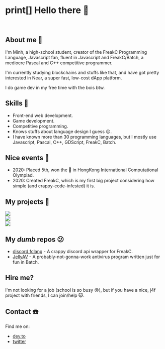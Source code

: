 # print[] Hello there 👋

<br/>

## About me 📓
I'm Minh, a high-school student, creator of the FreakC Programming Language, Javascript fan, fluent in Javascript and FreakC/Batch, a mediocre Pascal and C++ competitive programmer.

I'm currently studying blockchains and stuffs like that, and have got pretty interested in Near, a super fast, low-cost dApp platform. 

I do game dev in my free time with the bois btw.

## Skills 💪
* Front-end web development.
* Game development.
* Competitive programming.
* Knows stuffs about language design I guess 😕.
* I have known more than 30 programming languages, but I mostly use Javascript, Pascal, C++, GDScript, FreakC, Batch.

## Nice events 📆
* 2020: Placed 5th, won the 🥈 in HongKong International Computational Olympiad.
* 2020: Created FreakC, which is my first big project considering how simple (and crappy-code-infested) it is.

## My projects 🤩
<a href="https://github.com/FreakC-Foundation/FreakC"><img src="https://github-readme-stats.vercel.app/api/pin/?username=FreakC-Foundation&repo=freakc"/></a>
<br/>
<a href="https://github.com/cassidylang/cassidy"><img src="https://github-readme-stats.vercel.app/api/pin/?username=cassidylang&repo=cassidy"/></a>
<br/>
<a href="https://github.com/nguyenphuminh/HelloWorld"><img src="https://github-readme-stats.vercel.app/api/pin/?username=nguyenphuminh&repo=HelloWorld"/></a>

## My *dumb* repos 😕
* [discord.fclang](https://github.com/FreakC-Foundation/discord.fclang) - A crappy discord api wrapper for FreakC.
* [JellyAV](https://github.com/nguyenphuminh/JellyAV) - A probably-not-gonna-work antivirus program written just for fun in Batch.

## Hire me?
I'm not looking for a job (school is so busy 😢), but if you have a nice, j4f project with friends, I can join/help 😺.

## Contact ☎️
Find me on:
* [dev.to](https://dev.to/freakcdev297)
* [twitter](https://twitter.com/NguynPhMinh8)
